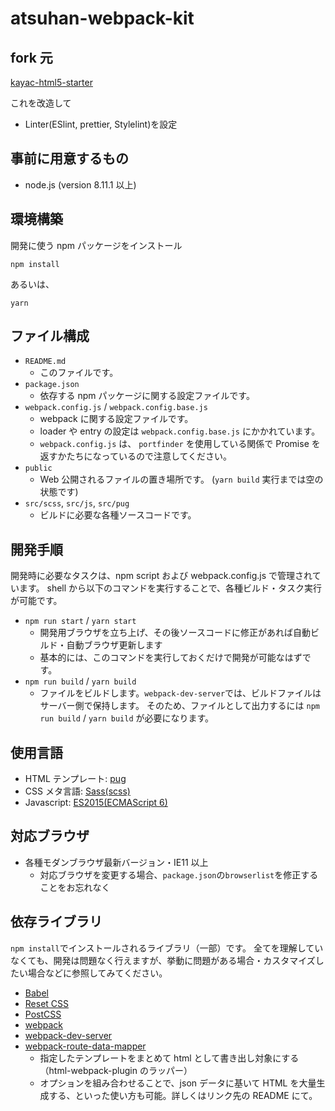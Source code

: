 # atsuhan-webpack-kit

## fork 元

[kayac-html5-starter](https://github.com/kayac/kayac-html5-starter)

これを改造して

- Linter(ESlint, prettier, Stylelint)を設定

## 事前に用意するもの

- node.js (version 8.11.1 以上)

## 環境構築

開発に使う npm パッケージをインストール

```
npm install
```

あるいは、

```
yarn
```

## ファイル構成

- `README.md`
  - このファイルです。
- `package.json`
  - 依存する npm パッケージに関する設定ファイルです。
- `webpack.config.js` / `webpack.config.base.js`
  - webpack に関する設定ファイルです。
  - loader や entry の設定は `webpack.config.base.js` にかかれています。
  - `webpack.config.js` は、 `portfinder` を使用している関係で Promise を返すかたちになっているので注意してください。
- `public`
  - Web 公開されるファイルの置き場所です。 (`yarn build` 実行までは空の状態です)
- `src/scss`, `src/js`, `src/pug`
  - ビルドに必要な各種ソースコードです。

## 開発手順

開発時に必要なタスクは、npm script および webpack.config.js で管理されています。
shell から以下のコマンドを実行することで、各種ビルド・タスク実行が可能です。

- `npm run start` / `yarn start`
  - 開発用ブラウザを立ち上げ、その後ソースコードに修正があれば自動ビルド・自動ブラウザ更新します
  - 基本的には、このコマンドを実行しておくだけで開発が可能なはずです。
- `npm run build` / `yarn build`
  - ファイルをビルドします。`webpack-dev-server`では、ビルドファイルはサーバー側で保持します。
    そのため、ファイルとして出力するには `npm run build` / `yarn build` が必要になります。

## 使用言語

- HTML テンプレート: [pug](https://pugjs.org/api/getting-started.html)
- CSS メタ言語: [Sass(scss)](http://sass-lang.com/)
- Javascript: [ES2015(ECMAScript 6)](https://babeljs.io/docs/learn-es2015/)

## 対応ブラウザ

- 各種モダンブラウザ最新バージョン・IE11 以上
  - 対応ブラウザを変更する場合、`package.json`の`browserlist`を修正することをお忘れなく

## 依存ライブラリ

`npm install`でインストールされるライブラリ（一部）です。
全てを理解していなくても、開発は問題なく行えますが、挙動に問題がある場合・カスタマイズしたい場合などに参照してみてください。

- [Babel](https://babeljs.io/)
- [Reset CSS](http://meyerweb.com/eric/tools/css/reset/)
- [PostCSS](http://postcss.org/)
- [webpack](https://webpack.js.org/)
- [webpack-dev-server](https://github.com/webpack/webpack-dev-server)
- [webpack-route-data-mapper](https://github.com/fnobi/webpack-route-data-mapper)
  - 指定したテンプレートをまとめて html として書き出し対象にする（html-webpack-plugin のラッパー）
  - オプションを組み合わせることで、json データに基いて HTML を大量生成する、といった使い方も可能。詳しくはリンク先の README にて。
